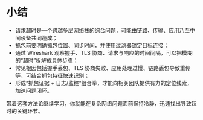 # 小结

- 请求超时是一个跨越多层网络栈的综合问题，可能由链路、传输、应用乃至中间设备共同造成；
- 抓包前要明确抓包位置、同步时间，并使用过滤器锁定目标连接；
- 通过 Wireshark 观察握手、TLS 协商、请求与响应的时间间隔，可以把模糊的“超时”拆解成具体步骤；
- 常见根因包括握手丢包、TLS 协商失败、应用处理过慢、链路丢包导致重传等，可结合抓包特征快速识别；
- 形成“抓包证据 + 日志/监控”组合拳，才能向相关团队提供有力的定位线索，加速问题闭环。

带着这套方法论继续学习，你就能在复杂网络问题面前保持冷静，迅速找出导致超时的关键环节。
